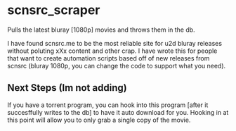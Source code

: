# scnsrc_scraper
Pulls the latest bluray [1080p] movies and throws them in the db.  

I have found scnsrc.me to be the most reliable site for u2d bluray releases without poluting xXx content and other crap.  I have wrote this for people that want to create automation scripts based off of new releases from scnsrc (bluray 1080p, you can change the code to support what you need). 

## Next Steps (Im not adding)
If you have a torrent program, you can hook into this program [after it succesffully writes to the db] to have it auto download for you.  Hooking in at this point will allow you to only grab a single copy of the movie.
